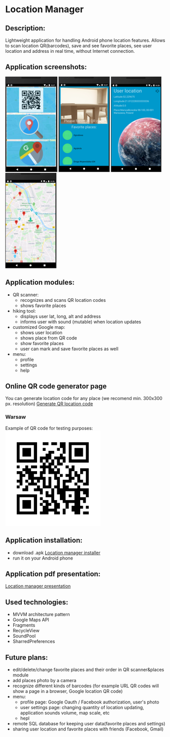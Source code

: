 # Location Manager

## Description:
  Lightweight application for handling Android phone location features. Allows to scan location QR(barcodes), save and see favorite places, see user location and address in real time, without Internet connection. 
  
## Application screenshots:
![Game process](https://github.com/Harnet69/Location/blob/master/app/GitHubMediaFile/main_screen_v.png)
![Game process](https://github.com/Harnet69/Location/blob/master/app/GitHubMediaFile/QR_scan_fav_pl.png)
![Game process](https://github.com/Harnet69/Location/blob/master/app/GitHubMediaFile/hike.png)
![Game process](https://github.com/Harnet69/Location/blob/master/app/GitHubMediaFile/Google_maps.png)

## Application modules: 
- QR scanner:
   - recognizes and scans QR location codes
   - shows favorite places
- hiking tool:
   - displays user lat, long, alt and address
   - informs user with sound (mutable) when location updates
- customized Google map:
   - shows user location
   - shows place from QR code
   - show favorite places
   - user can mark and save favorite places as well
- menu:
   - profile
   - settings
   - help
   
## Online QR code generator page
You can generate location code for any place (we recomend min. 300x300 px. resolution)
[Generate QR location code](https://qrickit.com/qrickit_apps/qrickit_qrcode_creator_text.php)
### Warsaw
Example of QR code for testing purposes: 
![Game process](https://github.com/Harnet69/Location/blob/master/app/GitHubMediaFile/Warsaw.png)

## Application installation:
- download .apk [Location manager installer](https://drive.google.com/file/d/1ei8HSaC6wGgUoAcRrGC3ehEx4yVbQVt9/view?usp=sharing)
- run it on your Android phone

## Application pdf presentation: 
[Location manager presentation](https://drive.google.com/file/d/1DdzJGwpPzItiWG67BYHCk3LdBrFXkCwb/view?usp=sharing)

## Used technologies:
- MVVM architecture pattern
- Google Maps API
- Fragments
- RecycleView
- SoundPool
- SharredPreferences

## Future plans:
- edit/delete/change favorite places and their order in QR scanner&places module
- add places photo by a camera
- recognize different kinds of barcodes (for example URL QR codes will show a page in a browser, Google location QR code)
- menu:
   - profile page: Google Oauth / Facebook authorization, user's photo
   - user settings page: changing quantity of location updating, application sounds volume, map scale, etc
   - hepl
- remote SQL database for keeping user data(favorite places and settings)
- sharing user location and favorite places with friends (Facebook, Gmail)
